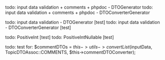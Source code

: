 todo: input data validation + comments + phpdoc - DTOGenerator
todo: input data validation + comments + phpdoc - DTOConverterGenerator

todo: input data validation - DTOGenerator          [test]
todo: input data validation - DTOConverterGenerator [test]

todo: PositiveInt         [test]
todo: PositiveIntNullable [test]

todo: test for: $commentDTOs = $this->utils->convertList($inputData, TopicDTOAssoc::COMMENTS, $this->commentDTOConverter);
